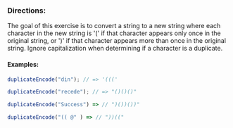 ### Directions: 

The goal of this exercise is to convert a string to a new string where each character in the new string is '(' if that character appears only once in the original string, or ')' if that character appears more than once in the original string. Ignore capitalization when determining if a character is a duplicate.

#### Examples:

```javascript
duplicateEncode("din"); // => '((('

duplicateEncode("recede"); // => "()()()"

duplicateEncode("Success") => // ")())())"

duplicateEncode("(( @" ) => // "))(("
```